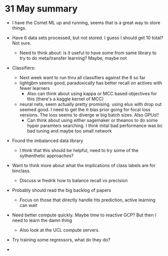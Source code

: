 # 31 May summary

+ I have the Comet ML up and running, seems that is a great way to store things.

+ Have 6 data sets processed, but not stored. I guess I should get 10 total? Not sure.
  + Need to think about: is it useful to have some from same library to try to do meta/transfer learning? Maybe, maybe not
+ Classifiers:
  + Next week want to run thru all classifiers against the 6 so far
  + lightgbm seems good, paradoxically has better recall on actives with fewer learners
    + Also can think about using kappa or MCC based objectives for this (there's a kaggle kernel of MCC)
  + neural nets, seem actually pretty promising. using elus with drop out seemed good. I need to get the $\pi$ bias prior going for focal loss versions. The loss seems to diverge w big batch sizes. Also GPUs!!
    + Can think about using either sagemaker or theanos to do some hyper paramters searching. I think inital bad performance was bc bad tuning and maybe too small network
+ Found the imbalanced data library
  + I think that this should be helpful, need to try some of the sythenthetic approaches?
+ Want to think more about what the implications of class labels are for binclass. 
  + Discuss w fredrik how to balance recall vs precision
+ Probably should read the big backlog of papers
  + Focus on those that directly handle hts prediction, active learning can wait
+ Need better compute quickly. Maybe time to reactive GCP? But then I need to learn the damn thing
  + Also look at the UCL compute servers. 

+ Try training some regressors, what do they do?
+ 